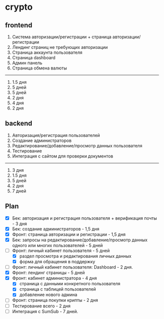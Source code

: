 # crypto

## frontend

1. Система авторизации/регистрации + страница авторизации/регистрации
2. Лендинг страниц не требующих авторизации
3. Страница аккаунта пользователя
4. Страница dashboard
5. Админ панель
6. Страница обмена валюты

---

1. 1.5 дня
2. 5 дней
3. 5 дней
4. 2 дня
5. 4 дня
6. 2 дня

## backend

1. Авторизация/регистрация пользователей
2. Создание администраторов
3. Редактирование/добавление/просмотр данных пользователя
4. Тестирование
5. Интеграция с сайтом для проверки документов

---

1. 3 дня
2. 1.5 дня
3. 5 дней
4. 2 дня
5. 7 дней

## Plan

- [x] Бек: авторизация и регистрация пользователя + верификация почты - 3 дня
- [x] Бек: создание администраторов - 1,5 дня
- [x] Фронт: страница авторизации и регистрации - 1,5 дня
- [x] Бек: запросы на редактирование/добавление/просмотр данных одного или многих пользователей - 5 дней
- [ ] Фронт: личный кабинет пользователя - 5 дней
  - [x] раздел просмотра и редактирования личных данных
  - [x] форма для обращения в поддержку
- [ ] Фронт: личный кабинет пользователя: Dashboard - 2 дня.
- [x] Фронт: лендинг страницы - 5 дней
- [x] Фронт: кабинет администратора - 4 дня
  - [x] страница с данными конкретного пользователя
  - [x] страница с таблицей пользователей
  - [x] добавление нового админа
- [ ] Фронт: страница покупки крипты - 2 дня
- [ ] Тестирование всего - 2 дня
- [ ] Интеграция с SumSub - 7 дней.
